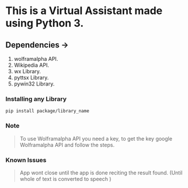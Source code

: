 # This is a Virtual Assistant made using Python 3.
## Dependencies ->
1. wolframalpha API.
2. Wikipedia API.
3. wx Library.
4. pyttsx Library.
5. pywin32 Library.

### Installing any Library
```
pip install package/library_name
```
### Note
> To use Wolframalpha API you need a key, to get the key google Wolframalpha API and follow the steps.

### Known Issues
> App wont close until the app is done reciting the result found. (Until whole of text is converted to speech )
